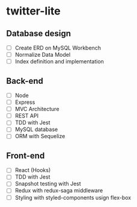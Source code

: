 # twitter-lite

## Database design
- [ ] Create ERD on MySQL Workbench
- [ ] Normalize Data Model
- [ ] Index definition and implementation

## Back-end
- [ ] Node
- [ ] Express
- [ ] MVC Architecture
- [ ] REST API
- [ ] TDD with Jest
- [ ] MySQL database
- [ ] ORM with Sequelize

## Front-end
- [ ] React (Hooks)
- [ ] TDD with Jest
- [ ] Snapshot testing with Jest
- [ ] Redux with redux-saga middleware
- [ ] Styling with styled-components usign flex-box
